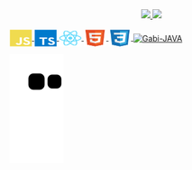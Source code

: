 



<div align="center">
  <a href="https://github.com/slvgs">
  <img height="180em" src="https://github-readme-stats.vercel.app/api?username=slvgs&show_icons=false&theme=dark&include_all_commits=true&count_private=true"/>
  <img height="180em" src="https://github-readme-stats.vercel.app/api/top-langs/?username=slvgs&layout=compact&langs_count=7&theme=dark"/>
</div>

<div style="display: inline_block"><br>
  <img align="center" alt="Gabi-Js" height="30" width="40" src="https://raw.githubusercontent.com/devicons/devicon/master/icons/javascript/javascript-plain.svg">
  <img align="center" alt="Gabi-Ts" height="30" width="40" src="https://raw.githubusercontent.com/devicons/devicon/master/icons/typescript/typescript-plain.svg">
  <img align="center" alt="Gabi-React" height="30" width="40" src="https://raw.githubusercontent.com/devicons/devicon/master/icons/react/react-original.svg">
  <img align="center" alt="Gabi-HTML" height="30" width="40" src="https://raw.githubusercontent.com/devicons/devicon/master/icons/html5/html5-original.svg">
  <img align="center" alt="Gabi-CSS" height="30" width="40" src="https://raw.githubusercontent.com/devicons/devicon/master/icons/css3/css3-original.svg">
  <img align="center" alt="Gabi-JAVA" height="30" width="40" 
 <img src="https://cdn.jsdelivr.net/gh/devicons/devicon/icons/java/java-plain.svg" />

          
 
</div>

  ![Snake animation](https://github.com/slvgs/slvgs/blob/output/github-contribution-grid-snake.svg)
